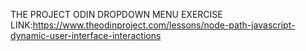 THE PROJECT ODIN DROPDOWN MENU EXERCISE
LINK:https://www.theodinproject.com/lessons/node-path-javascript-dynamic-user-interface-interactions
